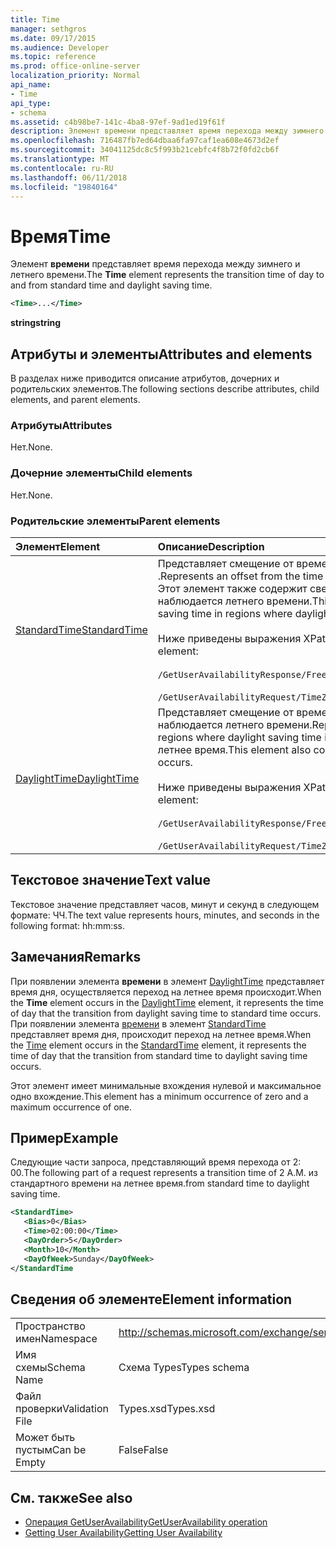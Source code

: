 ```yaml
---
title: Time
manager: sethgros
ms.date: 09/17/2015
ms.audience: Developer
ms.topic: reference
ms.prod: office-online-server
localization_priority: Normal
api_name:
- Time
api_type:
- schema
ms.assetid: c4b98be7-141c-4ba8-97ef-9ad1ed19f61f
description: Элемент времени представляет время перехода между зимнего и летнего времени.
ms.openlocfilehash: 716487fb7ed64dbaa6fa97caf1ea608e4673d2ef
ms.sourcegitcommit: 34041125dc8c5f993b21cebfc4f8b72f0fd2cb6f
ms.translationtype: MT
ms.contentlocale: ru-RU
ms.lasthandoff: 06/11/2018
ms.locfileid: "19840164"
---
```

# <a name="time"></a><span data-ttu-id="94364-103">Время</span><span class="sxs-lookup"><span data-stu-id="94364-103">Time</span></span>

<span data-ttu-id="94364-104">Элемент **времени** представляет время перехода между зимнего и летнего времени.</span><span class="sxs-lookup"><span data-stu-id="94364-104">The **Time** element represents the transition time of day to and from standard time and daylight saving time.</span></span> 
  
```xml
<Time>...</Time>
```

 <span data-ttu-id="94364-105">**string**</span><span class="sxs-lookup"><span data-stu-id="94364-105">**string**</span></span>
## <a name="attributes-and-elements"></a><span data-ttu-id="94364-106">Атрибуты и элементы</span><span class="sxs-lookup"><span data-stu-id="94364-106">Attributes and elements</span></span>

<span data-ttu-id="94364-107">В разделах ниже приводится описание атрибутов, дочерних и родительских элементов.</span><span class="sxs-lookup"><span data-stu-id="94364-107">The following sections describe attributes, child elements, and parent elements.</span></span>
  
### <a name="attributes"></a><span data-ttu-id="94364-108">Атрибуты</span><span class="sxs-lookup"><span data-stu-id="94364-108">Attributes</span></span>

<span data-ttu-id="94364-109">Нет.</span><span class="sxs-lookup"><span data-stu-id="94364-109">None.</span></span>
  
### <a name="child-elements"></a><span data-ttu-id="94364-110">Дочерние элементы</span><span class="sxs-lookup"><span data-stu-id="94364-110">Child elements</span></span>

<span data-ttu-id="94364-111">Нет.</span><span class="sxs-lookup"><span data-stu-id="94364-111">None.</span></span>
  
### <a name="parent-elements"></a><span data-ttu-id="94364-112">Родительские элементы</span><span class="sxs-lookup"><span data-stu-id="94364-112">Parent elements</span></span>

|<span data-ttu-id="94364-113">**Элемент**</span><span class="sxs-lookup"><span data-stu-id="94364-113">**Element**</span></span>|<span data-ttu-id="94364-114">**Описание**</span><span class="sxs-lookup"><span data-stu-id="94364-114">**Description**</span></span>|
|:-----|:-----|
|[<span data-ttu-id="94364-115">StandardTime</span><span class="sxs-lookup"><span data-stu-id="94364-115">StandardTime</span></span>](standardtime.md) <br/> | <span data-ttu-id="94364-116">Представляет смещение от времени относительно времени в формате UTC представленный элемент [Bias (UTC)](bias-utc.md) .</span><span class="sxs-lookup"><span data-stu-id="94364-116">Represents an offset from the time relative to Coordinated Universal Time (UTC) represented by the [Bias (UTC)](bias-utc.md) element.</span></span> <span data-ttu-id="94364-117">Этот элемент также содержит сведения о переходе стандартного времени на летнее время в областях, где наблюдается летнего времени.</span><span class="sxs-lookup"><span data-stu-id="94364-117">This element also contains information about the transition to standard time from daylight saving time in regions where daylight saving time is observed.</span></span>  <br/><br/>  <span data-ttu-id="94364-118">Ниже приведены выражения XPath в элемент [StandardTime](standardtime.md) .</span><span class="sxs-lookup"><span data-stu-id="94364-118">The following are the XPath expressions to the [StandardTime](standardtime.md) element:</span></span> <br/> <br/>  `/GetUserAvailabilityResponse/FreeBusyResponseArray/FreeBusyResponse/FreeBusyView/WorkingHours/TimeZone/StandardTime`<br/> <br/>  `/GetUserAvailabilityRequest/TimeZone/StandardTime` <br/> |
|[<span data-ttu-id="94364-119">DaylightTime</span><span class="sxs-lookup"><span data-stu-id="94364-119">DaylightTime</span></span>](daylighttime.md) <br/> | <span data-ttu-id="94364-120">Представляет смещение от времени относительно UTC, представленный элемент [Bias (UTC)](bias-utc.md) в области, где наблюдается летнего времени.</span><span class="sxs-lookup"><span data-stu-id="94364-120">Represents an offset from the time relative to UTC represented by the [Bias (UTC)](bias-utc.md) element in regions where daylight saving time is observed.</span></span> <span data-ttu-id="94364-121">Этот элемент также содержит сведения о когда происходит переход на летнее время.</span><span class="sxs-lookup"><span data-stu-id="94364-121">This element also contains information about when the transition to daylight saving time from standard time occurs.</span></span>  <br/><br/>  <span data-ttu-id="94364-122">Ниже приведены выражения XPath в элемент [DaylightTime](daylighttime.md) .</span><span class="sxs-lookup"><span data-stu-id="94364-122">The following are the XPath expressions to the [DaylightTime](daylighttime.md) element:</span></span>  <br/><br/>  `/GetUserAvailabilityResponse/FreeBusyResponseArray/FreeBusyResponse/FreeBusyView/WorkingHours/TimeZone/DaylightTime` <br/><br/>  `/GetUserAvailabilityRequest/TimeZone/DaylightTime` <br/> |
   
## <a name="text-value"></a><span data-ttu-id="94364-123">Текстовое значение</span><span class="sxs-lookup"><span data-stu-id="94364-123">Text value</span></span>

<span data-ttu-id="94364-124">Текстовое значение представляет часов, минут и секунд в следующем формате: ЧЧ.</span><span class="sxs-lookup"><span data-stu-id="94364-124">The text value represents hours, minutes, and seconds in the following format: hh:mm:ss.</span></span>
  
## <a name="remarks"></a><span data-ttu-id="94364-125">Замечания</span><span class="sxs-lookup"><span data-stu-id="94364-125">Remarks</span></span>

<span data-ttu-id="94364-126">При появлении элемента **времени** в элемент [DaylightTime](daylighttime.md) представляет время дня, осуществляется переход на летнее время происходит.</span><span class="sxs-lookup"><span data-stu-id="94364-126">When the **Time** element occurs in the [DaylightTime](daylighttime.md) element, it represents the time of day that the transition from daylight saving time to standard time occurs.</span></span> <span data-ttu-id="94364-127">При появлении элемента [времени](time.md) в элемент [StandardTime](standardtime.md) представляет время дня, происходит переход на летнее время.</span><span class="sxs-lookup"><span data-stu-id="94364-127">When the [Time](time.md) element occurs in the [StandardTime](standardtime.md) element, it represents the time of day that the transition from standard time to daylight saving time occurs.</span></span> 
  
<span data-ttu-id="94364-128">Этот элемент имеет минимальные вхождения нулевой и максимальное одно вхождение.</span><span class="sxs-lookup"><span data-stu-id="94364-128">This element has a minimum occurrence of zero and a maximum occurrence of one.</span></span>
  
## <a name="example"></a><span data-ttu-id="94364-129">Пример</span><span class="sxs-lookup"><span data-stu-id="94364-129">Example</span></span>

<span data-ttu-id="94364-130">Следующие части запроса, представляющий время перехода от 2: 00.</span><span class="sxs-lookup"><span data-stu-id="94364-130">The following part of a request represents a transition time of 2 A.M.</span></span> <span data-ttu-id="94364-131">из стандартного времени на летнее время.</span><span class="sxs-lookup"><span data-stu-id="94364-131">from standard time to daylight saving time.</span></span>
  
```xml
<StandardTime>
   <Bias>0</Bias>
   <Time>02:00:00</Time>
   <DayOrder>5</DayOrder>
   <Month>10</Month>
   <DayOfWeek>Sunday</DayOfWeek>
</StandardTime
```

## <a name="element-information"></a><span data-ttu-id="94364-132">Сведения об элементе</span><span class="sxs-lookup"><span data-stu-id="94364-132">Element information</span></span>

|||
|:-----|:-----|
|<span data-ttu-id="94364-133">Пространство имен</span><span class="sxs-lookup"><span data-stu-id="94364-133">Namespace</span></span>  <br/> |http://schemas.microsoft.com/exchange/services/2006/types  <br/> |
|<span data-ttu-id="94364-134">Имя схемы</span><span class="sxs-lookup"><span data-stu-id="94364-134">Schema Name</span></span>  <br/> |<span data-ttu-id="94364-135">Схема Types</span><span class="sxs-lookup"><span data-stu-id="94364-135">Types schema</span></span>  <br/> |
|<span data-ttu-id="94364-136">Файл проверки</span><span class="sxs-lookup"><span data-stu-id="94364-136">Validation File</span></span>  <br/> |<span data-ttu-id="94364-137">Types.xsd</span><span class="sxs-lookup"><span data-stu-id="94364-137">Types.xsd</span></span>  <br/> |
|<span data-ttu-id="94364-138">Может быть пустым</span><span class="sxs-lookup"><span data-stu-id="94364-138">Can be Empty</span></span>  <br/> |<span data-ttu-id="94364-139">False</span><span class="sxs-lookup"><span data-stu-id="94364-139">False</span></span>  <br/> |
   
## <a name="see-also"></a><span data-ttu-id="94364-140">См. также</span><span class="sxs-lookup"><span data-stu-id="94364-140">See also</span></span>

- [<span data-ttu-id="94364-141">Операция GetUserAvailability</span><span class="sxs-lookup"><span data-stu-id="94364-141">GetUserAvailability operation</span></span>](getuseravailability-operation.md)
- [<span data-ttu-id="94364-142">Getting User Availability</span><span class="sxs-lookup"><span data-stu-id="94364-142">Getting User Availability</span></span>](http://msdn.microsoft.com/library/d4133fcb-9b0f-4e6b-aadf-a389da83516a%28Office.15%29.aspx)

